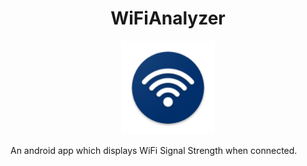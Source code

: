 <div align="center">
  <h1>WiFiAnalyzer</h1>
  <img src="app/src/main/res/mipmap-xxxhdpi/ic_launcher.png" height="150" width="150">
</div>

An android app which displays WiFi Signal Strength when connected.
